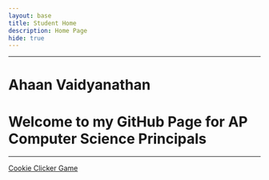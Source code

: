 ```yaml
---
layout: base
title: Student Home 
description: Home Page
hide: true
---
```


---
# Ahaan Vaidyanathan 
# Welcome to my GitHub Page for AP Computer Science Principals
---



<a href="{{ site.baseurl }}/cookie-clicker/" class="button-link">Cookie Clicker Game</a>


